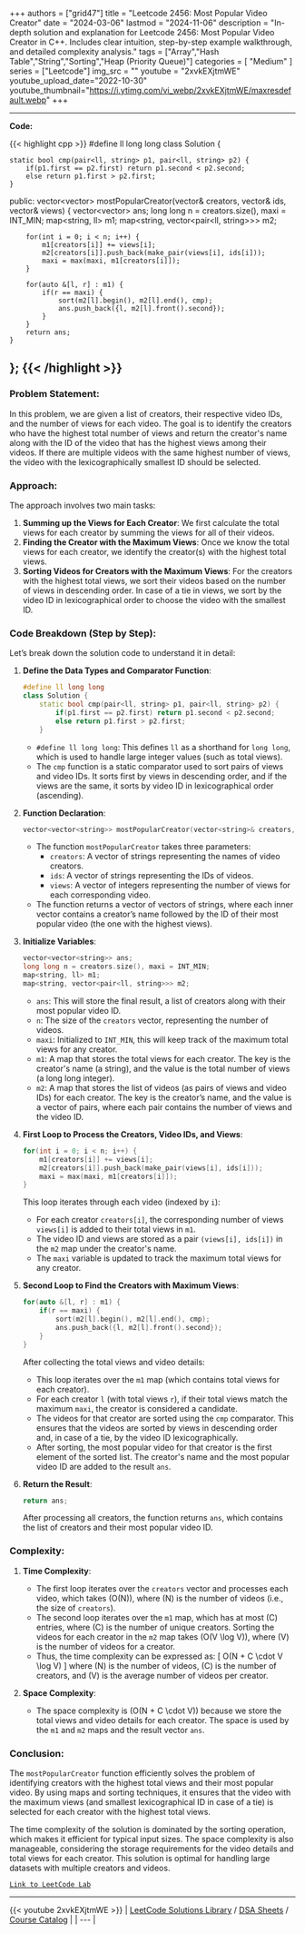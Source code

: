 
+++
authors = ["grid47"]
title = "Leetcode 2456: Most Popular Video Creator"
date = "2024-03-06"
lastmod = "2024-11-06"
description = "In-depth solution and explanation for Leetcode 2456: Most Popular Video Creator in C++. Includes clear intuition, step-by-step example walkthrough, and detailed complexity analysis."
tags = ["Array","Hash Table","String","Sorting","Heap (Priority Queue)"]
categories = [
    "Medium"
]
series = ["Leetcode"]
img_src = ""
youtube = "2xvkEXjtmWE"
youtube_upload_date="2022-10-30"
youtube_thumbnail="https://i.ytimg.com/vi_webp/2xvkEXjtmWE/maxresdefault.webp"
+++



---
**Code:**

{{< highlight cpp >}}
#define ll long long
class Solution {

    static bool cmp(pair<ll, string> p1, pair<ll, string> p2) {
        if(p1.first == p2.first) return p1.second < p2.second;
        else return p1.first > p2.first;
    }

public:
    vector<vector<string>> mostPopularCreator(vector<string>& creators, vector<string>& ids, vector<int>& views) {
        vector<vector<string>> ans;
        long long n = creators.size(), maxi = INT_MIN;
        map<string, ll> m1;
        map<string, vector<pair<ll, string>>> m2;

        for(int i = 0; i < n; i++) {
            m1[creators[i]] += views[i];
            m2[creators[i]].push_back(make_pair(views[i], ids[i]));
            maxi = max(maxi, m1[creators[i]]);
        }

        for(auto &[l, r] : m1) {
            if(r == maxi) {
                sort(m2[l].begin(), m2[l].end(), cmp);
                ans.push_back({l, m2[l].front().second});
            }
        }
        return ans;
    }
};
{{< /highlight >}}
---

### Problem Statement:
In this problem, we are given a list of creators, their respective video IDs, and the number of views for each video. The goal is to identify the creators who have the highest total number of views and return the creator's name along with the ID of the video that has the highest views among their videos. If there are multiple videos with the same highest number of views, the video with the lexicographically smallest ID should be selected.

### Approach:
The approach involves two main tasks:
1. **Summing up the Views for Each Creator**: We first calculate the total views for each creator by summing the views for all of their videos.
2. **Finding the Creator with the Maximum Views**: Once we know the total views for each creator, we identify the creator(s) with the highest total views.
3. **Sorting Videos for Creators with the Maximum Views**: For the creators with the highest total views, we sort their videos based on the number of views in descending order. In case of a tie in views, we sort by the video ID in lexicographical order to choose the video with the smallest ID.

### Code Breakdown (Step by Step):

Let’s break down the solution code to understand it in detail:

1. **Define the Data Types and Comparator Function**:
   ```cpp
   #define ll long long
   class Solution {
       static bool cmp(pair<ll, string> p1, pair<ll, string> p2) {
           if(p1.first == p2.first) return p1.second < p2.second;
           else return p1.first > p2.first;
       }
   ```
   - `#define ll long long`: This defines `ll` as a shorthand for `long long`, which is used to handle large integer values (such as total views).
   - The `cmp` function is a static comparator used to sort pairs of views and video IDs. It sorts first by views in descending order, and if the views are the same, it sorts by video ID in lexicographical order (ascending).

2. **Function Declaration**:
   ```cpp
   vector<vector<string>> mostPopularCreator(vector<string>& creators, vector<string>& ids, vector<int>& views) {
   ```
   - The function `mostPopularCreator` takes three parameters:
     - `creators`: A vector of strings representing the names of video creators.
     - `ids`: A vector of strings representing the IDs of videos.
     - `views`: A vector of integers representing the number of views for each corresponding video.
   - The function returns a vector of vectors of strings, where each inner vector contains a creator’s name followed by the ID of their most popular video (the one with the highest views).

3. **Initialize Variables**:
   ```cpp
   vector<vector<string>> ans;
   long long n = creators.size(), maxi = INT_MIN;
   map<string, ll> m1;
   map<string, vector<pair<ll, string>>> m2;
   ```
   - `ans`: This will store the final result, a list of creators along with their most popular video ID.
   - `n`: The size of the `creators` vector, representing the number of videos.
   - `maxi`: Initialized to `INT_MIN`, this will keep track of the maximum total views for any creator.
   - `m1`: A map that stores the total views for each creator. The key is the creator's name (a string), and the value is the total number of views (a long long integer).
   - `m2`: A map that stores the list of videos (as pairs of views and video IDs) for each creator. The key is the creator’s name, and the value is a vector of pairs, where each pair contains the number of views and the video ID.

4. **First Loop to Process the Creators, Video IDs, and Views**:
   ```cpp
   for(int i = 0; i < n; i++) {
       m1[creators[i]] += views[i];
       m2[creators[i]].push_back(make_pair(views[i], ids[i]));
       maxi = max(maxi, m1[creators[i]]);
   }
   ```
   This loop iterates through each video (indexed by `i`):
   - For each creator `creators[i]`, the corresponding number of views `views[i]` is added to their total views in `m1`.
   - The video ID and views are stored as a pair `(views[i], ids[i])` in the `m2` map under the creator's name.
   - The `maxi` variable is updated to track the maximum total views for any creator.

5. **Second Loop to Find the Creators with Maximum Views**:
   ```cpp
   for(auto &[l, r] : m1) {
       if(r == maxi) {
           sort(m2[l].begin(), m2[l].end(), cmp);
           ans.push_back({l, m2[l].front().second});
       }
   }
   ```
   After collecting the total views and video details:
   - This loop iterates over the `m1` map (which contains total views for each creator).
   - For each creator `l` (with total views `r`), if their total views match the maximum `maxi`, the creator is considered a candidate.
   - The videos for that creator are sorted using the `cmp` comparator. This ensures that the videos are sorted by views in descending order and, in case of a tie, by the video ID lexicographically.
   - After sorting, the most popular video for that creator is the first element of the sorted list. The creator's name and the most popular video ID are added to the result `ans`.

6. **Return the Result**:
   ```cpp
   return ans;
   ```
   After processing all creators, the function returns `ans`, which contains the list of creators and their most popular video ID.

### Complexity:

1. **Time Complexity**:
   - The first loop iterates over the `creators` vector and processes each video, which takes \(O(N)\), where \(N\) is the number of videos (i.e., the size of `creators`).
   - The second loop iterates over the `m1` map, which has at most \(C\) entries, where \(C\) is the number of unique creators. Sorting the videos for each creator in the `m2` map takes \(O(V \log V)\), where \(V\) is the number of videos for a creator.
   - Thus, the time complexity can be expressed as:
   \[
   O(N + C \cdot V \log V)
   \]
   where \(N\) is the number of videos, \(C\) is the number of creators, and \(V\) is the average number of videos per creator.

2. **Space Complexity**:
   - The space complexity is \(O(N + C \cdot V)\) because we store the total views and video details for each creator. The space is used by the `m1` and `m2` maps and the result vector `ans`.

### Conclusion:
The `mostPopularCreator` function efficiently solves the problem of identifying creators with the highest total views and their most popular video. By using maps and sorting techniques, it ensures that the video with the maximum views (and smallest lexicographical ID in case of a tie) is selected for each creator with the highest total views.

The time complexity of the solution is dominated by the sorting operation, which makes it efficient for typical input sizes. The space complexity is also manageable, considering the storage requirements for the video details and total views for each creator. This solution is optimal for handling large datasets with multiple creators and videos.

[`Link to LeetCode Lab`](https://leetcode.com/problems/most-popular-video-creator/description/)

---
{{< youtube 2xvkEXjtmWE >}}
| [LeetCode Solutions Library](https://grid47.xyz/leetcode/) / [DSA Sheets](https://grid47.xyz/sheets/) / [Course Catalog](https://grid47.xyz/courses/) |
| --- |
